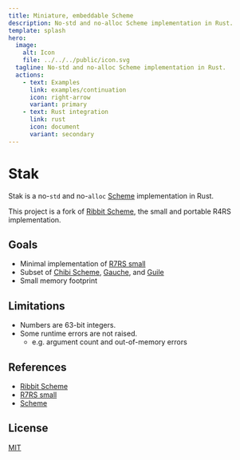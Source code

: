 ```yaml
---
title: Miniature, embeddable Scheme
description: No-std and no-alloc Scheme implementation in Rust.
template: splash
hero:
  image:
    alt: Icon
    file: ../../../public/icon.svg
  tagline: No-std and no-alloc Scheme implementation in Rust.
  actions:
    - text: Examples
      link: examples/continuation
      icon: right-arrow
      variant: primary
    - text: Rust integration
      link: rust
      icon: document
      variant: secondary
---
```


# Stak

Stak is a no-`std` and no-`alloc` [Scheme][scheme] implementation in Rust.

This project is a fork of [Ribbit Scheme][ribbit], the small and portable R4RS implementation.

## Goals

- Minimal implementation of [R7RS small][r7rs-small]
- Subset of [Chibi Scheme](https://github.com/ashinn/chibi-scheme), [Gauche](https://github.com/shirok/Gauche), and [Guile](https://www.gnu.org/software/guile/)
- Small memory footprint

## Limitations

- Numbers are 63-bit integers.
- Some runtime errors are not raised.
  - e.g. argument count and out-of-memory errors

## References

- [Ribbit Scheme][ribbit]
- [R7RS small][r7rs-small]
- [Scheme][scheme]

## License

[MIT](https://github.com/raviqqe/stak/blob/main/LICENSE)

[scheme]: https://www.scheme.org/
[r7rs-small]: https://small.r7rs.org/
[ribbit]: https://github.com/udem-dlteam/ribbit
